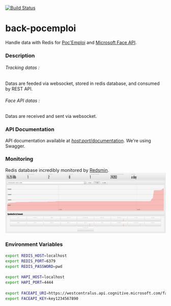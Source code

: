 [![Build Status](https://jenkins.sylvaindenyse.me/buildStatus/icon?job=build_back-pocemploi)](https://jenkins.sylvaindenyse.me/job/build_back-pocemploi)

# back-pocemploi
Handle data with Redis for [Poc'Emploi](https://github.com/clusson/poc-emploi) and [Microsoft Face API](https://docs.microsoft.com/en-us/azure/cognitive-services/face/overview).

### Description

###### Tracking datas : 
Datas are feeded via websocket, stored in redis database, and consumed by REST API.

###### Face API datas : 
Datas are received and sent via websocket.

### API Documentation
API documentation available at [*host*:*port*/documentation]().
We're using Swagger.

### Monitoring
Redis database incredibly monitored by [Redsmin](https://github.com/Redsmin).
![Redsmin monitoring](img/redsmin.png)


### Environment Variables
```bash
export REDIS_HOST=localhost
export REDIS_PORT=6379
export REDIS_PASSWORD=pwd

export HAPI_HOST=localhost
export HAPI_PORT=4444

export FACEAPI_URI=https://westcentralus.api.cognitive.microsoft.com/face/v1.0/detect
export FACEAPI_KEY=key1234567890
```
